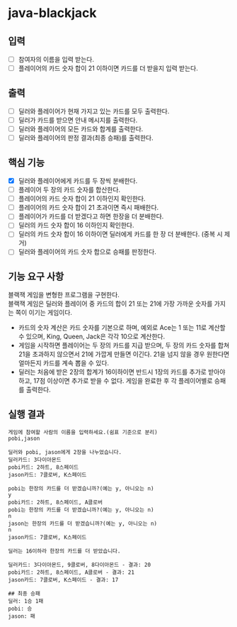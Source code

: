 # java-blackjack

## 입력
- [ ] 참여자의 이름을 입력 받는다.
- [ ] 플레이어의 카드 숫자 합이 21 이하이면 카드를 더 받을지 입력 받는다.

## 출력
- [ ] 딜러와 플레이어가 현재 가지고 있는 카드를 모두 출력한다.
- [ ] 딜러가 카드를 받으면 안내 메시지를 출력한다.
- [ ] 딜러와 플레이어의 모든 카드와 합계를 출력한다.
- [ ] 딜러와 플레이어의 판정 결과(최종 승패)를 출력한다.

## 핵심 기능
- [x] 딜러와 플레이어에게 카드를 두 장씩 분배한다.
- [ ] 플레이어 두 장의 카드 숫자를 합산한다.
- [ ] 플레이어의 카드 숫자 합이 21 이하인지 확인한다.
- [ ] 플레이어의 카드 숫자 합이 21 초과이면 즉시 패배한다.
- [ ] 플레이어가 카드를 더 받겠다고 하면 한장을 더 분배한다.
- [ ] 딜러의 카드 숫자 합이 16 이하인지 확인한다.
- [ ] 딜러의 카드 숫자 합이 16 이하이면 딜러에게 카드를 한 장 더 분배한다. (중복 시 제거)
- [ ] 딜러와 플레이어의 카드 숫자 합으로 승패를 판정한다.

## 기능 요구 사항
블랙잭 게임을 변형한 프로그램을 구현한다.  
블랙잭 게임은 딜러와 플레이어 중 카드의 합이 21 또는 21에 가장 가까운 숫자를 가지는 쪽이 이기는 게임이다.

- 카드의 숫자 계산은 카드 숫자를 기본으로 하며, 예외로 Ace는 1 또는 11로 계산할 수 있으며, King, Queen, Jack은 각각 10으로 계산한다.
- 게임을 시작하면 플레이어는 두 장의 카드를 지급 받으며, 두 장의 카드 숫자를 합쳐 21을 초과하지 않으면서 21에 가깝게 만들면 이긴다. 21을 넘지 않을 경우 원한다면 얼마든지 카드를 계속 뽑을 수 있다.
- 딜러는 처음에 받은 2장의 합계가 16이하이면 반드시 1장의 카드를 추가로 받아야 하고, 17점 이상이면 추가로 받을 수 없다.
게임을 완료한 후 각 플레이어별로 승패를 출력한다.

## 실행 결과
```
게임에 참여할 사람의 이름을 입력하세요.(쉼표 기준으로 분리)
pobi,jason

딜러와 pobi, jason에게 2장을 나누었습니다.
딜러카드: 3다이아몬드
pobi카드: 2하트, 8스페이드
jason카드: 7클로버, K스페이드

pobi는 한장의 카드를 더 받겠습니까?(예는 y, 아니오는 n)
y
pobi카드: 2하트, 8스페이드, A클로버
pobi는 한장의 카드를 더 받겠습니까?(예는 y, 아니오는 n)
n
jason는 한장의 카드를 더 받겠습니까?(예는 y, 아니오는 n)
n
jason카드: 7클로버, K스페이드

딜러는 16이하라 한장의 카드를 더 받았습니다.

딜러카드: 3다이아몬드, 9클로버, 8다이아몬드 - 결과: 20
pobi카드: 2하트, 8스페이드, A클로버 - 결과: 21
jason카드: 7클로버, K스페이드 - 결과: 17

## 최종 승패
딜러: 1승 1패
pobi: 승 
jason: 패
```